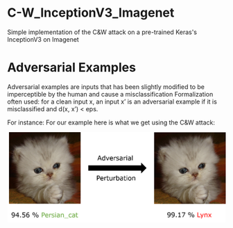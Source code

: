 # C-W_InceptionV3_Imagenet
Simple implementation of the C&amp;W attack on a pre-trained Keras's InceptionV3 on Imagenet

# Adversarial Examples
Adversarial examples are inputs that has been slightly modified to be imperceptible by the human and cause a misclassification
Formalization often used: for a clean input x, an input x’ is an adversarial example if it is misclassified and d(x, x’) < eps.

For instance: For our example here is what we get using the C&W attack:

![](adversarial_example.png)
